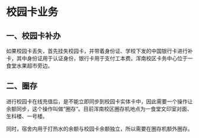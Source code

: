 # 校园卡业务
## 一、校园卡补办
如果校园卡丢失，首先挂失校园卡，并带着身份证、学校下发的中国银行卡进行补卡，其中身份证用于认证身份，银行卡用于支付工本费。浑南校区卡务中心位于一食堂水果超市旁边。

## 二、圈存
进行校园卡在线充值后，是不能立即同步到校园卡实体卡中，因此需要一个操作让余额同步，这个操作叫做“圈存”。目前浑南校区圈存机地点为一食堂文印室对面、生科楼、一号楼。

同时，宿舍内用于打热水的余额与校园卡余额独立，所以需要在圈存机额外圈存。